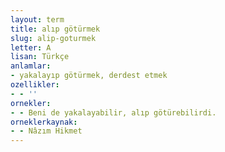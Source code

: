 ```yaml
---
layout: term
title: alıp götürmek
slug: alip-goturmek
letter: A
lisan: Türkçe
anlamlar:
- yakalayıp götürmek, derdest etmek
ozellikler:
- - ''
ornekler:
- - Beni de yakalayabilir, alıp götürebilirdi.
orneklerkaynak:
- - Nâzım Hikmet
---
```

